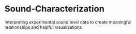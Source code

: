 # Sound-Characterization
Interpreting experimental sound level data to create meaningful relationships and helpful visualizations.
